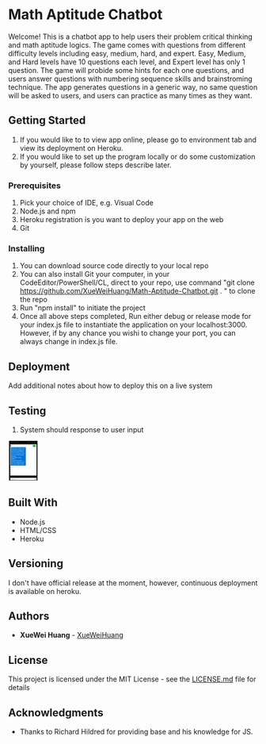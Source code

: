 # Math Aptitude Chatbot

Welcome! This is a chatbot app to help users their problem critical thinking and math aptitude logics. The game comes with questions from different difficulty levels including easy, medium, hard, and expert. Easy, Medium, and Hard levels have 10 questions each level, and Expert level has only 1 question. The game will probide some hints for each one questions, and users answer questions with numbering sequence skills and brainstroming technique.
The app generates questions in a generic way, no same question will be asked to users, and users can practice as many times as they want.

## Getting Started

1. If you would like to to view app online, please go to environment tab and view its deployment on Heroku.
2. If you would like to set up the program locally or do some customization by yourself, please follow steps describe later.

### Prerequisites

1. Pick your choice of IDE, e.g. Visual Code
2. Node.js and npm
3. Heroku registration is you want to deploy your app on the web
4. Git

### Installing

1. You can download source code directly to your local repo
2. You can also install Git your computer, in your CodeEditor/PowerShell/CL, direct to your repo, use
   command "git clone https://github.com/XueWeiHuang/Math-Aptitude-Chatbot.git . " to clone the repo 
3. Run "npm install" to initiate the project
4. Once all above steps completed, Run either debug or release mode for your index.js file to instantiate the        application on your localhost:3000. However, if by any chance you wishi to change your port, you can always      change in index.js file.
 
## Deployment

Add additional notes about how to deploy this on a live system

## Testing
1. System should response to user input
<img style="height:80px;" src="https://github.com/XueWeiHuang/Math-Aptitude-Chatbot/blob/master/testimg/1.png" />

## Built With

* Node.js 
* HTML/CSS
* Heroku


## Versioning

I don't have official release at the moment, however, continuous deployment is available on heroku. 

## Authors

* **XueWei Huang** - [XueWeiHuang](https://github.com/XueWeiHuang/Math-Aptitude-Chatbot)


## License

This project is licensed under the MIT License - see the [LICENSE.md](LICENSE) file for details

## Acknowledgments

* Thanks to Richard Hildred for providing base and his knowledge for JS.
